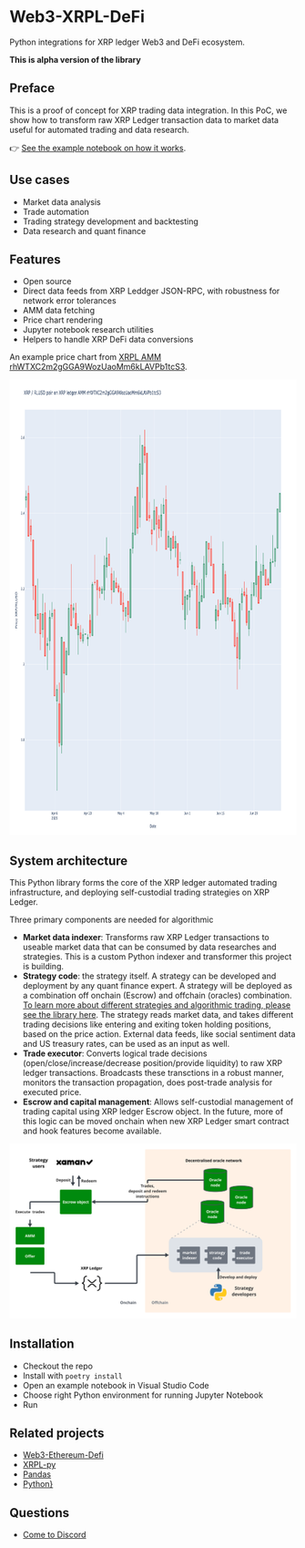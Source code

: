 # Web3-XRPL-DeFi

Python integrations for XRP ledger Web3 and DeFi ecosystem.

**This is alpha version of the library**

## Preface

This is a proof of concept for XRP trading data integration. In this PoC, 
we show how to transform raw XRP Ledger transaction data to market data useful for automated trading and data research.

 👉 [See the example notebook on how it works](./examples/crypto-xrp-price.ipynb).


## Use cases

- Market data analysis
- Trade automation
- Trading strategy development and backtesting
- Data research and quant finance

## Features 

- Open source
- Direct data feeds from XRP Leddger JSON-RPC, with robustness for network error tolerances
- AMM data fetching
- Price chart rendering
- Jupyter notebook research utilities
- Helpers to handle XRP DeFi data conversions

An example price chart from [XRPL AMM rhWTXC2m2gGGA9WozUaoMm6kLAVPb1tcS3](https://xrpscan.com/account/rhWTXC2m2gGGA9WozUaoMm6kLAVPb1tcS3).

<img src="./examples/screenshot.png" width="800" height="800">

## System architecture

This Python library forms the core of the XRP ledger automated trading infrastructure, and deploying self-custodial trading strategies on XRP Ledger.

Three primary components are needed for algorithmic 
- **Market data indexer**: Transforms raw XRP Ledger transactions to useable market data that can be consumed by data researches and strategies. This is a custom Python indexer and transformer this project is building.
- **Strategy code**: the strategy itself. A strategy can be developed and deployment by any quant finance expert. A strategy will be deployed as a combination off onchain (Escrow) and offchain (oracles) combination. [To learn more about different strategies and algorithmic trading, please see the library here](https://tradingstrategy.ai/docs/learn/). The strategy reads market data, and takes different trading decisions like entering and exiting token holding positions, based on the price action. External data feeds, like social sentiment data and US treasury rates, can be used as an input as well.
- **Trade executor**: Converts logical trade decisions (open/close/increase/decrease position/provide liquidity) to raw XRP ledger transactions. Broadcasts these transctions in a robust manner, monitors the transaction propagation, does post-trade analysis for executed price. 
- **Escrow and capital management**: Allows self-custodial management of trading capital using XRP ledger Escrow object. In the future, more of this logic can be moved onchain when new XRP Ledger smart contract and hook features become available.

![architecture](/examples/architecture.png)

## Installation

- Checkout the repo
- Install with `poetry install`
- Open an example notebook in Visual Studio Code
- Choose right Python environment for running Jupyter Notebook
- Run

## Related projects

- [Web3-Ethereum-Defi](https://github.com/tradingstrategy-ai/web3-ethereum-defi)
- [XRPL-py](https://github.com/XRPLF/xrpl-py)
- [Pandas](https://pandas.pydata.org/)
- [Python}](https://www.python.org/)

## Questions

- [Come to Discord](https://tradingstrategy.ai/community)